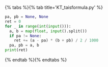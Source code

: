 {% tabs %}{% tab title='KT_taisformula.py' %}

```py
pa, pb = None, None
ret = 0
for _ in range(int(input())):
  a, b = map(float, input().split())
  if pa != None:
    ret += (a - pa) * (b + pb) / 2 / 1000
  pa, pb = a, b
print(ret)
```

{% endtab %}{% endtabs %}
